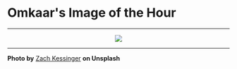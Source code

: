 # Omkaar's Image of the Hour

---

<div align="center">

<a href="https://unsplash.com/photos/person-sitting-overlooking-a-stunning-canyon-landscape-FbZXMa2doI0">
  <img src="https://images.unsplash.com/photo-1747633322335-1790ca959e33?crop=entropy&cs=tinysrgb&fit=max&fm=jpg&ixid=M3w3NjA2Nzh8MHwxfHJhbmRvbXx8fHx8fHx8fDE3NDk0NjY4MDB8&ixlib=rb-4.1.0&q=80&w=1080" style="max-width:100%; height:auto;">
</a>



</div>

---

**Photo by** [Zach Kessinger](https://unsplash.com/@wonderwallphotos) **on Unsplash**
